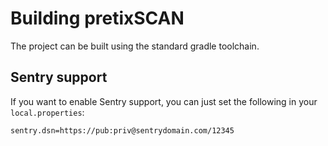 # Building pretixSCAN

The project can be built using the standard gradle toolchain.

## Sentry support

If you want to enable Sentry support, you can just set the following in your ``local.properties``:

	sentry.dsn=https://pub:priv@sentrydomain.com/12345
